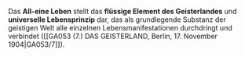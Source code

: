 
Das **All-eine Leben** stellt das **flüssige Element des Geisterlandes** und **universelle Lebensprinzip** dar, das als grundlegende Substanz der geistigen Welt alle einzelnen Lebensmanifestationen durchdringt und verbindet ([[GA053 (7.) DAS GEISTERLAND, Berlin, 17. November 1904|GA053/7]]).
